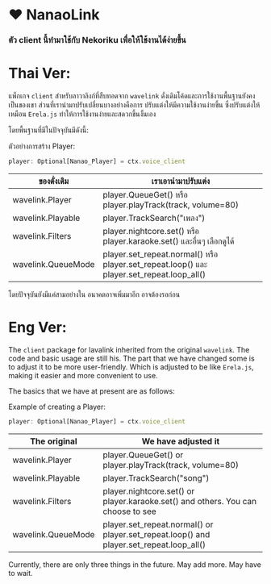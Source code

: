 # ❤ NanaoLink

### ตัว client นี้ทำมาใช้กับ Nekoriku เพื่อให้ใช้งานได้ง่ายขึ้น

# Thai Ver:

แพ็กเกจ `client` สำหรับลาวาลิงก์ที่สืบทอดจาก `wavelink` ดั่งเดิมโค้ดและการใช้งานพื้นฐานยังคงเป็นของเขา
ส่วนที่เรานำมาปรับเปลี่ยนบางอย่างคือการ ปรับแต่งให้มีความใช้งานง่ายขึ้น ซึ่งปรับแต่งให้เหมือน `Erela.js` ทำให้การใช้งานง่ายและสดวกขึ้นงั้นเอง

โดยพื้นฐานที่มีในปัจจุบันมีดังนี้:

ตัวอย่างการสร้าง Player:
```js
player: Optional[Nanao_Player] = ctx.voice_client
```

| ของดั่งเดิม | เราเอานำมาปรับแต่ง |
|----------|----------|
| wavelink.Player | player.QueueGet() หรือ player.playTrack(track, volume=80) |
| wavelink.Playable | player.TrackSearch("เพลง") |
| wavelink.Filters | player.nightcore.set() หรือ player.karaoke.set() และอื่นๆ เลือกดูได้ |
| wavelink.QueueMode | player.set_repeat.normal() หรือ player.set_repeat.loop() และ player.set_repeat.loop_all() |

โดยปัจจุบันยังมีแค่สามอย่างใน อนาคตอาจเพิ่มมาอีก อาจต้องรอก่อน

# Eng Ver:

The `client` package for lavalink inherited from the original `wavelink`. The code and basic usage are still his.
The part that we have changed some is to adjust it to be more user-friendly. Which is adjusted to be like `Erela.js`, making it easier and more convenient to use.

The basics that we have at present are as follows:

Example of creating a Player:
```js
player: Optional[Nanao_Player] = ctx.voice_client
```

| The original | We have adjusted it |
|----------|----------|
| wavelink.Player | player.QueueGet() or player.playTrack(track, volume=80) |
| wavelink.Playable | player.TrackSearch("song") |
| wavelink.Filters | player.nightcore.set() or player.karaoke.set() and others. You can choose to see |
| wavelink.QueueMode | player.set_repeat.normal() or player.set_repeat.loop() and player.set_repeat.loop_all() |

Currently, there are only three things in the future. May add more. May have to wait.